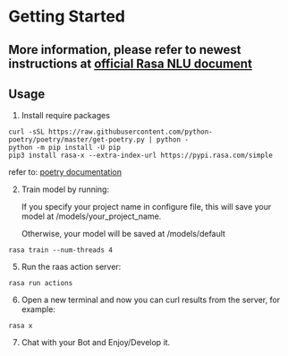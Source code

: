 # Getting Started

## More information, please refer to newest instructions at [official Rasa NLU document](https://rasa.com/docs/)

## Usage 

1. Install require packages
```
curl -sSL https://raw.githubusercontent.com/python-poetry/poetry/master/get-poetry.py | python -
python -m pip install -U pip
pip3 install rasa-x --extra-index-url https://pypi.rasa.com/simple

```

refer to: [poetry documentation](https://python-poetry.org/docs/)


2. Train model by running:

   If you specify your project name in configure file, this will save your model at /models/your_project_name. 

   Otherwise, your model will be saved at /models/default

```
rasa train --num-threads 4
```

5. Run the raas action server:

```
rasa run actions
```


6. Open a new terminal and now you can curl results from the server, for example:

```
rasa x
```

7. Chat with your Bot and Enjoy/Develop it.
